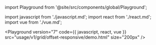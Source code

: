 import Playground from '@site/src/components/global/Playground';

import javascript from './javascript.md';
import react from './react.md';
import vue from './vue.md';


<Playground
  version="7"
  code={{
    javascript,
    react,
    vue
  }}
  src="usage/v1/grid/offset-responsive/demo.html"
  size="200px"
/>
